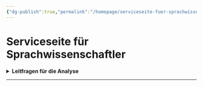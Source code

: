 ```yaml
---
{"dg-publish":true,"permalink":"/homepage/serviceseite-fuer-sprachwissenschaftler/"}
---
```


# Serviceseite für Sprachwissenschaftler

<details>
    <summary><b>Leitfragen für die Analyse</b></summary>
<ul>
    <li>Welche sprachlichen Besonderheiten fallen auf (Satzbau, Wiederholungen, Interpunktion etc.)?</li>
    <li>Welche Wörter oder Formulierungen wirken besonders auffällig?</li>
    <li>Welche Wirkung erzeugt die Sprache?</li>
    <li>Was verrät die Sprache über Mollwitz’ Denkweise und Persönlichkeit?</li></ul>
</details>

<hr style="border-color: light grey;">

